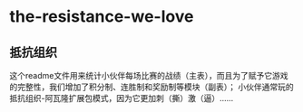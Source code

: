 # the-resistance-we-love
## 抵抗组织
这个readme文件用来统计小伙伴每场比赛的战绩（主表），而且为了赋予它游戏的完整性，我们增加了积分制、连胜制和奖励制等模块（副表）；
小伙伴通常玩的抵抗组织-阿瓦隆扩展包模式，因为它更加刺（撕）激（逼）......
